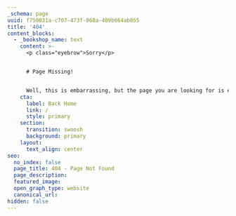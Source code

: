 ```yaml
---
_schema: page
uuid: f750031a-c707-473f-868a-409b664ab055
title: '404'
content_blocks:
  - _bookshop_name: text
    content: >-
      <p class="eyebrow">Sorry</p>


      # Page Missing!


      Well, this is embarrassing, but the page you are looking for is either moved or no longer available.
    cta:
      label: Back Home
      link: /
      style: primary
    section:
      transition: swoosh
      background: primary
    layout:
      text_align: center
seo:
  no_index: false
  page_title: 404 - Page Not Found
  page_description:
  featured_image:
  open_graph_type: website
  canonical_url:
hidden: false
---
```

